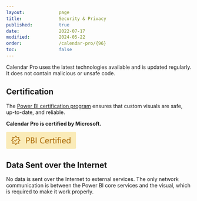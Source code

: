 ```yaml
---
layout:             page
title:              Security & Privacy
published:          true
date:               2022-07-17
modified:           2024-05-22
order:              /calendar-pro/{96}
toc:                false
---
```

Calendar Pro uses the latest technologies available and is updated regularly. It does not contain malicious or unsafe code.

## Certification

The [Power BI certification program](../get-started/certification.md) ensures that custom visuals are safe, up-to-date, and reliable.

**Calendar Pro is certified by Microsoft.**

<img src="../get-started/images/certified.svg" width="190">


## Data Sent over the Internet

No data is sent over the Internet to external services. The only network communication is between the Power BI core services and the visual, which is required to make it work properly.
